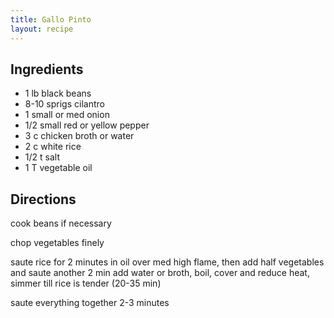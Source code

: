```yaml
---
title: Gallo Pinto
layout: recipe
---
```


## Ingredients
* 1 lb 		black beans
* 8-10 sprigs	cilantro
* 1 			small or med onion
* 1/2 		small red or yellow pepper
* 3 c			chicken broth or water
* 2 c			white rice
* 1/2 t		salt
* 1 T 		vegetable oil

## Directions
cook beans if necessary

chop vegetables finely

saute rice for 2 minutes in oil over med high flame, then add half vegetables and saute another 2 min
add water or broth, boil, cover and reduce heat, simmer till rice is tender (20-35 min)

saute everything together 2-3 minutes
